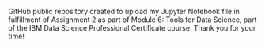 GitHub public repository created to upload my Jupyter Notebook file in fulfillment of Assignment 2 as part of Module 6: Tools for Data Science, part of the IBM Data Science Professional Certificate course. 
Thank you for your time!
